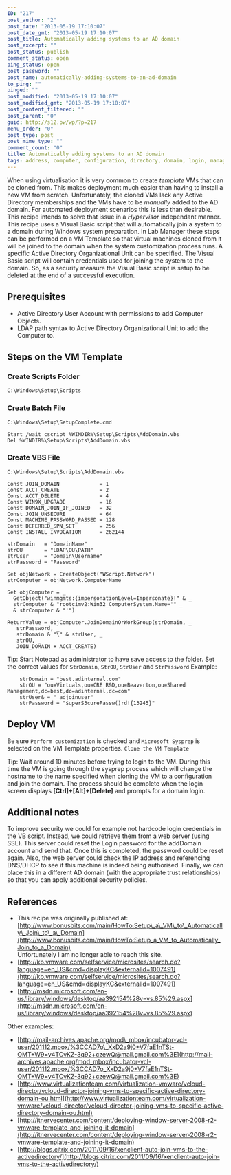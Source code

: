 ```yaml
---
ID: "217"
post_author: "2"
post_date: "2013-05-19 17:10:07"
post_date_gmt: "2013-05-19 17:10:07"
post_title: Automatically adding systems to an AD domain
post_excerpt: ""
post_status: publish
comment_status: open
ping_status: open
post_password: ""
post_name: automatically-adding-systems-to-an-ad-domain
to_ping: ""
pinged: ""
post_modified: "2013-05-19 17:10:07"
post_modified_gmt: "2013-05-19 17:10:07"
post_content_filtered: ""
post_parent: "0"
guid: http://s12.pw/wp/?p=217
menu_order: "0"
post_type: post
post_mime_type: ""
comment_count: "0"
title: Automatically adding systems to an AD domain
tags: address, computer, configuration, directory, domain, login, manager, password, scripts, security, setup, windows
---
```


When using virtualisation it is very common to create _template_ VMs
that can be cloned from. This makes deployment much easier than having
to install a new VM from scratch. Unfortunately, the cloned VMs lack
any Active Directory memberships and the VMs have to be _manually_
added to the AD domain. For automated deployment scenarios this is
less than desirable. This recipe intends to solve that issue in a
_Hypervisor_ independant manner. This recipe uses a Visual Basic
script that will automatically join a system to a domain during
Windows system preparation. In Lab Manager these steps can be
performed on a VM Template so that virtual machines cloned from it
will be joined to the domain when the system customization process
runs. A specific Active Directory Organizational Unit can be
specified. The Visual Basic script will contain credentials used for
joining the system to the domain. So, as a security measure the Visual
Basic script is setup to be deleted at the end of a successful
execution.

## Prerequisites

*   Active Directory User Account with permissions to add Computer Objects.
*   LDAP path syntax to Active Directory Organizational Unit to add the Computer to.

## Steps on the VM Template

### Create Scripts Folder

`C:\Windows\Setup\Scripts`

### Create Batch File

`C:\Windows\Setup\SetupComplete.cmd`

```
Start /wait cscript %WINDIR%\Setup\Scripts\AddDomain.vbs
Del %WINDIR%\Setup\Scripts\AddDomain.vbs

```

### Create VBS File

`C:\Windows\Setup\Scripts\AddDomain.vbs`

```vbs
Const JOIN_DOMAIN             = 1
Const ACCT_CREATE             = 2
Const ACCT_DELETE             = 4
Const WIN9X_UPGRADE           = 16
Const DOMAIN_JOIN_IF_JOINED   = 32
Const JOIN_UNSECURE           = 64
Const MACHINE_PASSWORD_PASSED = 128
Const DEFERRED_SPN_SET        = 256
Const INSTALL_INVOCATION      = 262144

strDomain   = "DomainName"
strOU       = "LDAP\OU\PATH"
strUser     = "Domain\Username"
strPassword = "Password"

Set objNetwork = CreateObject("WScript.Network")
strComputer = objNetwork.ComputerName

Set objComputer = _
  GetObject("winmgmts:{impersonationLevel=Impersonate}!" & _
  strComputer & "rootcimv2:Win32_ComputerSystem.Name='" _
  & strComputer & "'")

ReturnValue = objComputer.JoinDomainOrWorkGroup(strDomain, _
   strPassword, _
   strDomain & "\" & strUser, _
   strOU, _
   JOIN_DOMAIN + ACCT_CREATE)

```

Tip: Start Notepad as administrator to have save access to the folder.
Set the correct values for `StrDomain`, `StrOU`, `StrUser` and `StrPassword`
Example:

```
    strDomain = "best.adinternal.com" 
    strOU = "ou=Virtuals,ou=CRE R&D,ou=Beaverton,ou=Shared Management,dc=best,dc=adinternal,dc=com" 
    strUser& = "_adjoinuser" 
    strPassword = "$uperS3curePassw()rd!{13245}" 

```

## Deploy VM

Be sure `Perform customization` is checked and `Microsoft Sysprep` is
selected on the VM Template properties. `Clone the VM Template`

Tip: Wait around 10 minutes before trying to login to the VM. During
this time the VM is going through the sysprep process which will change
the hostname to the name specified when cloning the VM to a
configuration and join the domain. The process should be complete when
the login screen displays **\[Ctrl\]+\[Alt\]+\[Delete\]** and prompts
for a domain login.

## Additional notes

To improve security we could for example not hardcode login credentials
in the VB script. Instead, we could retrieve them from a web server
(using SSL). This server could reset the Login password for the
addDomain account and send that. Once this is completed, the password
could be reset again. Also, the web server could check the IP address
and referencing DNS/DHCP to see if this machine is indeed being
authorised. Finally, we can place this in a different AD domain (with
the appropriate trust relationships) so that you can apply additional
security policies.

## References

*   This recipe was originally published at: [http://www.bonusbits.com/main/HowTo:Setup\_a\_VM\_to\_Automatically\_Join\_to\_a\_Domain](http://www.bonusbits.com/main/HowTo:Setup_a_VM_to_Automatically_Join_to_a_Domain)  
    Unfortunately I am no longer able to reach this site.
*   [http://kb.vmware.com/selfservice/microsites/search.do?language=en_US&cmd=displayKC&externalId=1007491](http://kb.vmware.com/selfservice/microsites/search.do?language=en_US&cmd=displayKC&externalId=1007491)
*   [http://msdn.microsoft.com/en-us/library/windows/desktop/aa392154%28v=vs.85%29.aspx](http://msdn.microsoft.com/en-us/library/windows/desktop/aa392154%28v=vs.85%29.aspx)

Other examples:

*   [http://mail-archives.apache.org/mod\_mbox/incubator-vcl-user/201112.mbox/%3CCAD7o\_XxD2a9j0+V7faE1nTSt-OMT+W9=y4TCvKZ-3q92+czewQ@mail.gmail.com%3E](http://mail-archives.apache.org/mod_mbox/incubator-vcl-user/201112.mbox/%3CCAD7o_XxD2a9j0+V7faE1nTSt-OMT+W9=y4TCvKZ-3q92+czewQ@mail.gmail.com%3E)
*   [http://www.virtualizationteam.com/virtualization-vmware/vcloud-director/vcloud-director-joining-vms-to-specific-active-directory-domain-ou.html](http://www.virtualizationteam.com/virtualization-vmware/vcloud-director/vcloud-director-joining-vms-to-specific-active-directory-domain-ou.html)
*   [http://itnervecenter.com/content/deploying-window-server-2008-r2-vmware-template-and-joining-it-domain](http://itnervecenter.com/content/deploying-window-server-2008-r2-vmware-template-and-joining-it-domain)
*   [http://blogs.citrix.com/2011/09/16/xenclient-auto-join-vms-to-the-activedirectory/](http://blogs.citrix.com/2011/09/16/xenclient-auto-join-vms-to-the-activedirectory/)
